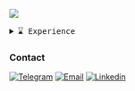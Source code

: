 ![](https://i.pinimg.com/originals/4a/06/ef/4a06efb5a2f39feaa2f81b9f3d179a94.gif)

<details>
 <summary> <samp>⌛ Experience </samp></summary>

|                                          |                    |                              |
| ---------------------------------------- | ------------------ | ---------------------------- |
| [findmykids.org](https://findmykids.org) | Backend PHP        | 04.2024 - now                |
| [yord.tech](https://yord.tech)           | FullStack PHP Vue  | 05.2022 - 04.2024.           |

</details>

### Contact

[![Telegram](https://img.shields.io/badge/Telegram-131313?style=for-the-badge&logo=telegram)](https://t.me/alexandrfiner)
[![Email](https://img.shields.io/badge/Email-131313?style=for-the-badge&logo=Gmail)](mailto:a_morohin@vk.com)
[![Linkedin](https://img.shields.io/badge/LinkedIn-131313?style=for-the-badge&logo=linkedin)](https://linkedin.com/in/alexandrfiner/)
